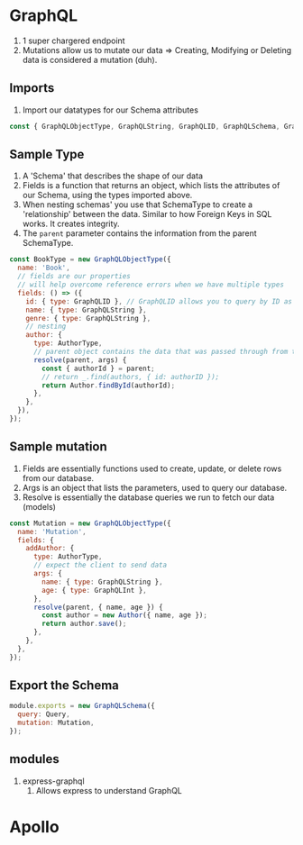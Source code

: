 # GraphQL

1. 1 super chargered endpoint
2. Mutations allow us to mutate our data => Creating, Modifying or Deleting data is considered a mutation (duh).

## Imports
1. Import our datatypes for our Schema attributes
```javascript
const { GraphQLObjectType, GraphQLString, GraphQLID, GraphQLSchema, GraphQLInt, GraphQLList, GraphQLNonNull } = graphql;
```

## Sample Type
1. A 'Schema' that describes the shape of our data
2. Fields is a function that returns an object, which lists the attributes of our Schema, using the types imported above.
3. When nesting schemas' you use that SchemaType to create a 'relationship' between the data. Similar to how Foreign Keys in SQL works. It creates integrity.
4. The `parent` parameter contains the information from the parent SchemaType.
```javascript
const BookType = new GraphQLObjectType({
  name: 'Book',
  // fields are our properties
  // will help overcome reference errors when we have multiple types
  fields: () => ({
    id: { type: GraphQLID }, // GraphQLID allows you to query by ID as an integer or string => but args.id is still a string type
    name: { type: GraphQLString },
    genre: { type: GraphQLString },
    // nesting
    author: {
      type: AuthorType,
      // parent object contains the data that was passed through from the parent query (Book)
      resolve(parent, args) {
        const { authorId } = parent;
        // return _.find(authors, { id: authorID });
        return Author.findById(authorId);
      },
    },
  }),
});
```

## Sample mutation
1. Fields are essentially functions used to create, update, or delete rows from our database.
2. Args is an object that lists the parameters, used to query our database.
3. Resolve is essentially the database queries we run to fetch our data (models)
```javascript
const Mutation = new GraphQLObjectType({
  name: 'Mutation',
  fields: {
    addAuthor: {
      type: AuthorType,
      // expect the client to send data
      args: {
        name: { type: GraphQLString },
        age: { type: GraphQLInt },
      },
      resolve(parent, { name, age }) {
        const author = new Author({ name, age });
        return author.save();
      },
    },
  },
});
```

## Export the Schema
```javascript
module.exports = new GraphQLSchema({
  query: Query,
  mutation: Mutation,
});
```

## modules
1. express-graphql
    1. Allows express to understand GraphQL

# Apollo